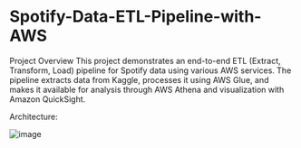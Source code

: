 # Spotify-Data-ETL-Pipeline-with-AWS

Project Overview
This project demonstrates an end-to-end ETL (Extract, Transform, Load) pipeline for Spotify data using various AWS services. The pipeline extracts data from Kaggle, processes it using AWS Glue, and makes it available for analysis through AWS Athena and visualization with Amazon QuickSight.

Architecture:

![image](https://github.com/user-attachments/assets/9e508014-3206-4446-a5a6-51068d5a3651)
